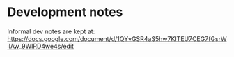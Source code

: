 # Development notes

Informal dev notes are kept at:
https://docs.google.com/document/d/1QYvGSR4aS5hw7KITEU7CEG7fGsrWiIAw_9WlRD4we4s/edit
